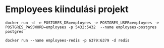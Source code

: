 # Employees kiindulási projekt

```shell
docker run -d -e POSTGRES_DB=employees -e POSTGRES_USER=employees -e POSTGRES_PASSWORD=employees -p 5432:5432  --name employees-postgres postgres

docker run --name employees-redis -p 6379:6379 -d redis
```